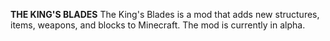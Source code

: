 **THE KING'S BLADES**
The King's Blades is a mod that adds new structures, items, weapons, and blocks to Minecraft. The mod is currently in alpha.
